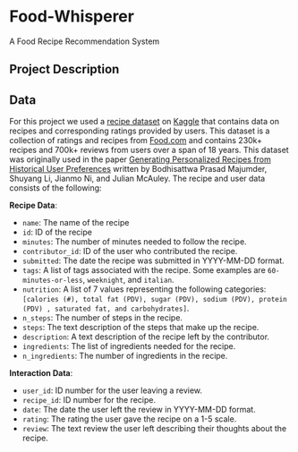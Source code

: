 # Food-Whisperer

A Food Recipe Recommendation System

## Project Description


## Data

For this project we used a [recipe dataset](https://www.kaggle.com/datasets/shuyangli94/food-com-recipes-and-user-interactions?select=RAW_recipes.csv) on [Kaggle](https://www.kaggle.com/) that contains data on recipes and corresponding ratings provided by users. This dataset is a collection of ratings and recipes from [Food.com](https://www.food.com/) and contains 230k+ recipes and 700k+ reviews from users over a span of 18 years. This dataset was originally used in the paper [Generating Personalized Recipes from Historical User Preferences](https://aclanthology.org/D19-1613/) written by Bodhisattwa Prasad Majumder, Shuyang Li, Jianmo Ni, and Julian McAuley. The recipe and user data consists of the following:

**Recipe Data**:

- `name`: The name of the recipe
- `id`: ID of the recipe
- `minutes`: The number of minutes needed to follow the recipe.
- `contributor_id`: ID of the user who contributed the recipe.
- `submitted`: The date the recipe was submitted in YYYY-MM-DD format.
- `tags`: A list of tags associated with the recipe. Some examples are `60-minutes-or-less`, `weeknight`, and `italian`.
- `nutrition`: A list of 7 values representing the following categories: `[calories (#), total fat (PDV), sugar (PDV), sodium (PDV), protein (PDV) , saturated fat, and carbohydrates]`.
- `n_steps`: The number of steps in the recipe.
- `steps`: The text description of the steps that make up the recipe.
- `description`: A text description of the recipe left by the contributor.
- `ingredients`: The list of ingredients needed for the recipe.
- `n_ingredients`: The number of ingredients in the recipe.

**Interaction Data**:

- `user_id`: ID number for the user leaving a review.
- `recipe_id`: ID number for the recipe.
- `date`: The date the user left the review in YYYY-MM-DD format.
- `rating`: The rating the user gave the recipe on a 1-5 scale.
- `review`: The text review the user left describing their thoughts about the recipe.